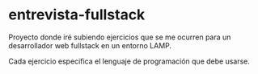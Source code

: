 # entrevista-fullstack

Proyecto donde iré subiendo ejercicios que se me ocurren para un desarrollador web fullstack en un entorno LAMP.

Cada ejercicio especifica el lenguaje de programación que debe usarse.
<!--stackedit_data:
eyJoaXN0b3J5IjpbLTM0OTU3Mzg0NF19
-->